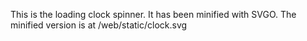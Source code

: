 This is the loading clock spinner. It has been minified with SVGO. The minified version is at /web/static/clock.svg
